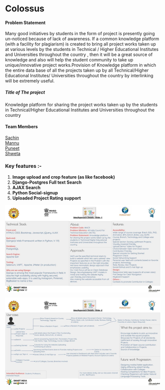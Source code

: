 # Colossus  
#### Problem Statement 
Many good initiatives by students in the form of project is presently going   un-noticed because of lack of awareness. If a common knowledge platform (with a facility for plagiarism) is created to bring all project works taken up at various levels by the students in Technical  / Higher Educational Institutes and Universities throughout the country , then it will be a great source of knowledge and also will help the student community to take up unique/innovative project works.Provision of Knowledge platform in which the entire data base of all the projects taken up by all Technical/Higher Educational Institutes/ Universities throughout the country by interlinking will be extremely useful.

##### Title of The project
Knowledge platform for sharing the project works taken up by the students in Technical/Higher Educational Institutes and Universities throughout the country

#### Team Members
[Sachin](http://github.com/suresach)  
[Mannu](http://github.com/theparadoxer02)    
[Puneet](http://github.com/)    
[Shweta](http://github.com/cosmologist10)           

### Key features :- 

1. **Image upload and crop feature (as like facebook)**
2. **Django-Postgres Full text Search**
3. **AJAX Search**
4. **Python Social-signup**
5. **Uploaded Project Rating support** 

![Screenshot](docs/Technical-stack.jpg)    

![Screenshot](docs/Use-case.jpg)
